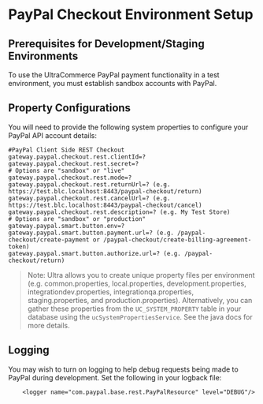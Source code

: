 # PayPal Checkout Environment Setup

## Prerequisites for Development/Staging Environments
To use the UltraCommerce PayPal payment functionality in a test environment, you must establish sandbox accounts with PayPal.

## Property Configurations 
You will need to provide the following system properties to configure your PayPal API account details:

```
#PayPal Client Side REST Checkout
gateway.paypal.checkout.rest.clientId=?
gateway.paypal.checkout.rest.secret=?
# Options are "sandbox" or "live"
gateway.paypal.checkout.rest.mode=?
gateway.paypal.checkout.rest.returnUrl=? (e.g. https://test.blc.localhost:8443/paypal-checkout/return)
gateway.paypal.checkout.rest.cancelUrl=? (e.g. https://test.blc.localhost:8443/paypal-checkout/cancel)
gateway.paypal.checkout.rest.description=? (e.g. My Test Store)
# Options are "sandbox" or "production"
gateway.paypal.smart.button.env=?
gateway.paypal.smart.button.payment.url=? (e.g. /paypal-checkout/create-payment or /paypal-checkout/create-billing-agreement-token)
gateway.paypal.smart.button.authorize.url=? (e.g. /paypal-checkout/return)
```

> Note: Ultra allows you to create unique property files per environment (e.g. common.properties, local.properties, development.properties, integrationdev.properties, integrationqa.properties, staging.properties, and production.properties). Alternatively, you can gather these properties from the `UC_SYSTEM_PROPERTY` table in your database using the `ucSystemPropertiesService`. See the java docs for more details.


## Logging
You may wish to turn on logging to help debug requests being made to PayPal during development. Set the following in your logback file:

```
    <logger name="com.paypal.base.rest.PayPalResource" level="DEBUG"/>
```
